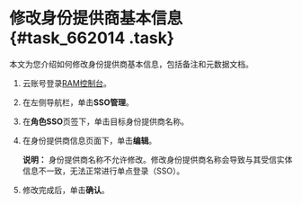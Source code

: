 # 修改身份提供商基本信息 {#task_662014 .task}

本文为您介绍如何修改身份提供商基本信息，包括备注和元数据文档。

1.  云账号登录[RAM控制台](https://ram.console.aliyun.com/)。
2.  在左侧导航栏，单击**SSO管理**。
3.  在**角色SSO**页签下，单击目标身份提供商名称。
4.  在身份提供商信息页面下，单击**编辑**。 

    **说明：** 身份提供商名称不允许修改。修改身份提供商名称会导致与其受信实体信息不一致，无法正常进行单点登录（SSO）。

5.  修改完成后，单击**确认**。

